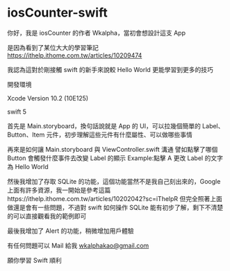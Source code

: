 # iosCounter-swift

你好，我是 iosCounter 的作者 Wkalpha，當初會想設計這支 App

是因為看到了某位大大的學習筆記 https://ithelp.ithome.com.tw/articles/10209474

我認為這對於剛接觸 swift 的新手來說較 Hello World 更能學習到更多的技巧


開發環境

Xcode Version 10.2 (10E125)

swift 5

首先是 Main.storyboard，換句話說就是 App 的 UI，可以拉幾個簡單的 Label、Button、Item 元件，初步理解這些元件有什麼屬性、可以做哪些事情

再來是如何讓 Main.storyboard 與 ViewController.swift 溝通
譬如點擊了哪個 Button 會觸發什麼事件去改變 Label 的顯示
Example:點擊 A 更改 Label 的文字為 Hello World

然後我增加了存取 SQLite 的功能，這個功能當然不是我自己刻出來的，Google 上面有許多資源，我一開始是參考這篇https://ithelp.ithome.com.tw/articles/10202042?sc=iThelpR
但完全照著上面做還是會有一些問題，不過對 swift 如何操作 SQLite 能有初步了解，剩下不清楚的可以直接觀看我的範例即可

最後我增加了 Alert 的功能，稍微增加用戶體驗

有任何問題可以 Mail 給我
wkalphakao@gmail.com

願你學習 Swift 順利
